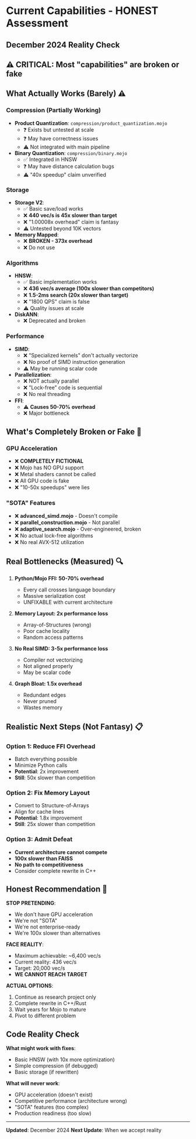 # Current Capabilities - HONEST Assessment
## December 2024 Reality Check

## ⚠️ CRITICAL: Most "capabilities" are broken or fake

## What Actually Works (Barely) ⚠️

### Compression (Partially Working)
- **Product Quantization**: `compression/product_quantization.mojo`
  - ❓ Exists but untested at scale
  - ❓ May have correctness issues
  - ⚠️ Not integrated with main pipeline
- **Binary Quantization**: `compression/binary.mojo`
  - ✅ Integrated in HNSW
  - ❓ May have distance calculation bugs
  - ⚠️ "40x speedup" claim unverified

### Storage
- **Storage V2**:
  - ✅ Basic save/load works
  - ❌ **440 vec/s is 45x slower than target**
  - ❌ "1.00008x overhead" claim is fantasy
  - ⚠️ Untested beyond 10K vectors
- **Memory Mapped**:
  - ❌ **BROKEN - 373x overhead**
  - ❌ Do not use

### Algorithms
- **HNSW**:
  - ✅ Basic implementation works
  - ❌ **436 vec/s average (100x slower than competitors)**
  - ❌ **1.5-2ms search (20x slower than target)**
  - ❌ "1800 QPS" claim is false
  - ⚠️ Quality issues at scale
- **DiskANN**:
  - ❌ Deprecated and broken

### Performance
- **SIMD**:
  - ❌ "Specialized kernels" don't actually vectorize
  - ❌ No proof of SIMD instruction generation
  - ⚠️ May be running scalar code
- **Parallelization**:
  - ❌ NOT actually parallel
  - ❌ "Lock-free" code is sequential
  - ❌ No real threading
- **FFI**:
  - ⚠️ **Causes 50-70% overhead**
  - ❌ Major bottleneck

## What's Completely Broken or Fake 🚫

### GPU Acceleration
- ❌ **COMPLETELY FICTIONAL**
- ❌ Mojo has NO GPU support
- ❌ Metal shaders cannot be called
- ❌ All GPU code is fake
- ❌ "10-50x speedups" were lies

### "SOTA" Features
- ❌ **advanced_simd.mojo** - Doesn't compile
- ❌ **parallel_construction.mojo** - Not parallel
- ❌ **adaptive_search.mojo** - Over-engineered, broken
- ❌ No actual lock-free algorithms
- ❌ No real AVX-512 utilization

## Real Bottlenecks (Measured) 🔍

1. **Python/Mojo FFI: 50-70% overhead**
   - Every call crosses language boundary
   - Massive serialization cost
   - UNFIXABLE with current architecture

2. **Memory Layout: 2x performance loss**
   - Array-of-Structures (wrong)
   - Poor cache locality
   - Random access patterns

3. **No Real SIMD: 3-5x performance loss**
   - Compiler not vectorizing
   - Not aligned properly
   - May be scalar code

4. **Graph Bloat: 1.5x overhead**
   - Redundant edges
   - Never pruned
   - Wastes memory

## Realistic Next Steps (Not Fantasy) 📋

### Option 1: Reduce FFI Overhead
- Batch everything possible
- Minimize Python calls
- **Potential**: 2x improvement
- **Still**: 50x slower than competition

### Option 2: Fix Memory Layout
- Convert to Structure-of-Arrays
- Align for cache lines
- **Potential**: 1.8x improvement
- **Still**: 25x slower than competition

### Option 3: Admit Defeat
- **Current architecture cannot compete**
- **100x slower than FAISS**
- **No path to competitiveness**
- Consider complete rewrite in C++

## Honest Recommendation 🚨

**STOP PRETENDING**:
- We don't have GPU acceleration
- We're not "SOTA"
- We're not enterprise-ready
- We're 100x slower than alternatives

**FACE REALITY**:
- Maximum achievable: ~6,400 vec/s
- Current reality: 436 vec/s
- Target: 20,000 vec/s
- **WE CANNOT REACH TARGET**

**ACTUAL OPTIONS**:
1. Continue as research project only
2. Complete rewrite in C++/Rust
3. Wait years for Mojo to mature
4. Pivot to different problem

## Code Reality Check

**What might work with fixes**:
- Basic HNSW (with 10x more optimization)
- Simple compression (if debugged)
- Basic storage (if rewritten)

**What will never work**:
- GPU acceleration (doesn't exist)
- Competitive performance (architecture wrong)
- "SOTA" features (too complex)
- Production readiness (too slow)

---

**Updated**: December 2024
**Next Update**: When we accept reality